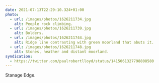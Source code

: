 ```yaml
---
date: 2021-07-13T22:29:10.324+01:00
photo:
  - url: /images/photos/1626211734.jpg
    alt: People rock climbing.
  - url: /images/photos/1626211739.jpg
    alt: Bolders.
  - url: /images/photos/1626211744.jpg
    alt: Ridge line contrasting with green moorland that abuts it.
  - url: /images/photos/1626211748.jpg
    alt: Stones, heather and distant moorland.
syndication:
  - https://twitter.com/paulrobertlloyd/status/1415061327798808580
---
```

Stanage Edge.
